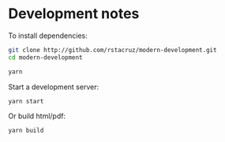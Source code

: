 # Development notes

To install dependencies:

```bash
git clone http://github.com/rstacruz/modern-development.git
cd modern-development

yarn
```

Start a development server:

```bash
yarn start
```

Or build html/pdf:

```bash
yarn build
```
